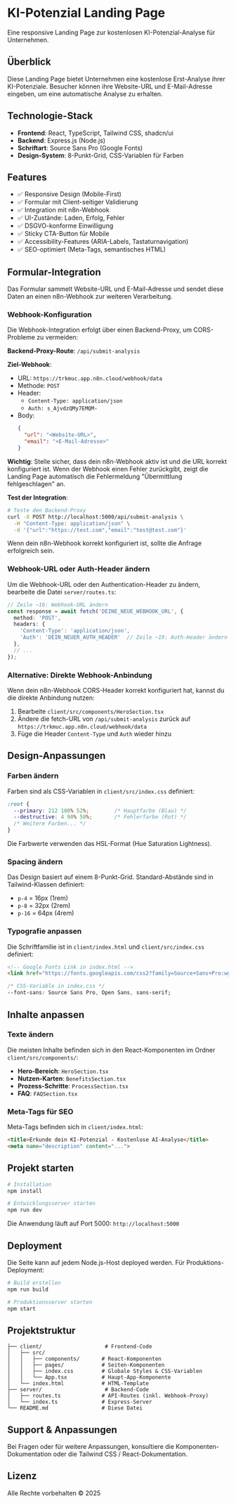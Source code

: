 # KI-Potenzial Landing Page

Eine responsive Landing Page zur kostenlosen KI-Potenzial-Analyse für Unternehmen.

## Überblick

Diese Landing Page bietet Unternehmen eine kostenlose Erst-Analyse ihrer KI-Potenziale. Besucher können ihre Website-URL und E-Mail-Adresse eingeben, um eine automatische Analyse zu erhalten.

## Technologie-Stack

- **Frontend**: React, TypeScript, Tailwind CSS, shadcn/ui
- **Backend**: Express.js (Node.js)
- **Schriftart**: Source Sans Pro (Google Fonts)
- **Design-System**: 8-Punkt-Grid, CSS-Variablen für Farben

## Features

- ✅ Responsive Design (Mobile-First)
- ✅ Formular mit Client-seitiger Validierung
- ✅ Integration mit n8n-Webhook
- ✅ UI-Zustände: Laden, Erfolg, Fehler
- ✅ DSGVO-konforme Einwilligung
- ✅ Sticky CTA-Button für Mobile
- ✅ Accessibility-Features (ARIA-Labels, Tastaturnavigation)
- ✅ SEO-optimiert (Meta-Tags, semantisches HTML)

## Formular-Integration

Das Formular sammelt Website-URL und E-Mail-Adresse und sendet diese Daten an einen n8n-Webhook zur weiteren Verarbeitung.

### Webhook-Konfiguration

Die Webhook-Integration erfolgt über einen Backend-Proxy, um CORS-Probleme zu vermeiden:

**Backend-Proxy-Route**: `/api/submit-analysis`

**Ziel-Webhook**:
- URL: `https://trkmuc.app.n8n.cloud/webhook/data`
- Methode: `POST`
- Header: 
  - `Content-Type: application/json`
  - `Auth: s_AjvdzQMy7EMQM-`
- Body:
  ```json
  {
    "url": "<Website-URL>",
    "email": "<E-Mail-Adresse>"
  }
  ```

**Wichtig**: Stelle sicher, dass dein n8n-Webhook aktiv ist und die URL korrekt konfiguriert ist. Wenn der Webhook einen Fehler zurückgibt, zeigt die Landing Page automatisch die Fehlermeldung "Übermittlung fehlgeschlagen" an.

**Test der Integration**:
```bash
# Teste den Backend-Proxy
curl -X POST http://localhost:5000/api/submit-analysis \
  -H "Content-Type: application/json" \
  -d '{"url":"https://test.com","email":"test@test.com"}'
```

Wenn dein n8n-Webhook korrekt konfiguriert ist, sollte die Anfrage erfolgreich sein.

### Webhook-URL oder Auth-Header ändern

Um die Webhook-URL oder den Authentication-Header zu ändern, bearbeite die Datei `server/routes.ts`:

```typescript
// Zeile ~16: Webhook-URL ändern
const response = await fetch('DEINE_NEUE_WEBHOOK_URL', {
  method: 'POST',
  headers: {
    'Content-Type': 'application/json',
    'Auth': 'DEIN_NEUER_AUTH_HEADER'  // Zeile ~19: Auth-Header ändern
  },
  // ...
});
```

### Alternative: Direkte Webhook-Anbindung

Wenn dein n8n-Webhook CORS-Header korrekt konfiguriert hat, kannst du die direkte Anbindung nutzen:

1. Bearbeite `client/src/components/HeroSection.tsx`
2. Ändere die fetch-URL von `/api/submit-analysis` zurück auf `https://trkmuc.app.n8n.cloud/webhook/data`
3. Füge die Header `Content-Type` und `Auth` wieder hinzu

## Design-Anpassungen

### Farben ändern

Farben sind als CSS-Variablen in `client/src/index.css` definiert:

```css
:root {
  --primary: 212 100% 52%;        /* Hauptfarbe (Blau) */
  --destructive: 4 90% 58%;       /* Fehlerfarbe (Rot) */
  /* Weitere Farben... */
}
```

Die Farbwerte verwenden das HSL-Format (Hue Saturation Lightness).

### Spacing ändern

Das Design basiert auf einem 8-Punkt-Grid. Standard-Abstände sind in Tailwind-Klassen definiert:
- `p-4` = 16px (1rem)
- `p-8` = 32px (2rem)
- `p-16` = 64px (4rem)

### Typografie anpassen

Die Schriftfamilie ist in `client/index.html` und `client/src/index.css` definiert:

```html
<!-- Google Fonts Link in index.html -->
<link href="https://fonts.googleapis.com/css2?family=Source+Sans+Pro:wght@300;400;600;700&display=swap">
```

```css
/* CSS-Variable in index.css */
--font-sans: Source Sans Pro, Open Sans, sans-serif;
```

## Inhalte anpassen

### Texte ändern

Die meisten Inhalte befinden sich in den React-Komponenten im Ordner `client/src/components/`:

- **Hero-Bereich**: `HeroSection.tsx`
- **Nutzen-Karten**: `BenefitsSection.tsx`
- **Prozess-Schritte**: `ProcessSection.tsx`
- **FAQ**: `FAQSection.tsx`

### Meta-Tags für SEO

Meta-Tags befinden sich in `client/index.html`:

```html
<title>Erkunde dein KI-Potenzial - Kostenlose AI-Analyse</title>
<meta name="description" content="...">
```

## Projekt starten

```bash
# Installation
npm install

# Entwicklungsserver starten
npm run dev
```

Die Anwendung läuft auf Port 5000: `http://localhost:5000`

## Deployment

Die Seite kann auf jedem Node.js-Host deployed werden. Für Produktions-Deployment:

```bash
# Build erstellen
npm run build

# Produktionsserver starten
npm start
```

## Projektstruktur

```
├── client/                    # Frontend-Code
│   ├── src/
│   │   ├── components/       # React-Komponenten
│   │   ├── pages/            # Seiten-Komponenten
│   │   ├── index.css         # Globale Styles & CSS-Variablen
│   │   └── App.tsx           # Haupt-App-Komponente
│   └── index.html            # HTML-Template
├── server/                    # Backend-Code
│   ├── routes.ts             # API-Routes (inkl. Webhook-Proxy)
│   └── index.ts              # Express-Server
└── README.md                 # Diese Datei
```

## Support & Anpassungen

Bei Fragen oder für weitere Anpassungen, konsultiere die Komponenten-Dokumentation oder die Tailwind CSS / React-Dokumentation.

## Lizenz

Alle Rechte vorbehalten © 2025
